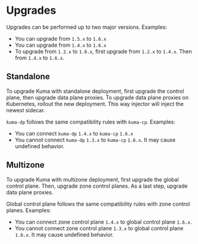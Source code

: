 # Upgrades

Upgrades can be performed up to two major versions. Examples:
* You can upgrade from `1.5.x` to `1.6.x`
* You can upgrade from `1.4.x` to `1.6.x`
* To upgrade from `1.2.x` to `1.6.x`, first upgrade from `1.2.x` to `1.4.x`. Then from `1.4.x` to `1.6.x`.

## Standalone

To upgrade Kuma with standalone deployment, first upgrade the control plane, then upgrade data plane proxies.
To upgrade data plane proxies on Kubernetes, rollout the new deployment. This way injector will inject the newest sidecar.

`kuma-dp` follows the same compatibility rules with `kuma-cp`. Examples:
* You can connect `kuma-dp` `1.4.x` to `kuma-cp` `1.6.x`
* You cannot connect `kuma-dp` `1.3.x` to `kuma-cp` `1.6.x`. It may cause undefined behavior.

## Multizone

To upgrade Kuma with multizone deployment, first upgrade the global control plane. Then, upgrade zone control planes.
As a last step, upgrade data plane proxies.

Global control plane follows the same compatibility rules with zone control planes. Examples:
* You can connect zone control plane `1.4.x` to global control plane `1.6.x`.
* You cannot connect zone control plane `1.3.x` to global control plane `1.6.x`. It may cause undefined behavior.

